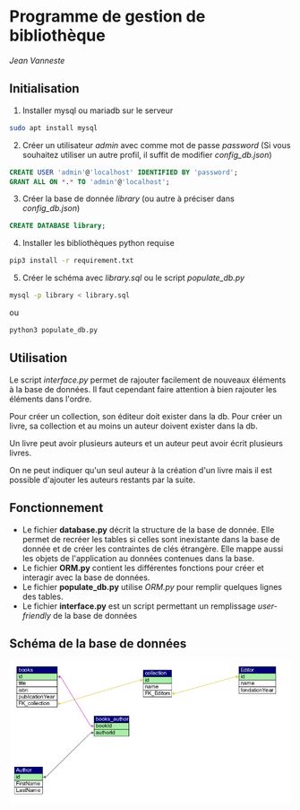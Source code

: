 # Programme de gestion de bibliothèque
*Jean Vanneste*

## Initialisation 
1. Installer mysql ou mariadb sur le serveur
```bash
sudo apt install mysql
```
2. Créer un utilisateur *admin* avec comme mot de passe *password* (Si vous souhaitez utiliser un autre profil, il suffit de modifier *config_db.json*)
```sql
CREATE USER 'admin'@'localhost' IDENTIFIED BY 'password';
GRANT ALL ON *.* TO 'admin'@'localhost';
```
3. Créer la base de donnée *library* (ou autre à préciser dans *config_db.json*)
```sql
CREATE DATABASE library;
```
4. Installer les bibliothèques python requise 
```bash
pip3 install -r requirement.txt
```
5. Créer le schéma avec *library.sql* ou le script *populate_db.py*
```bash
mysql -p library < library.sql
```
ou
```bash
python3 populate_db.py
```

## Utilisation
Le script *interface.py* permet de rajouter facilement de nouveaux éléments à la base de données. Il faut cependant faire attention à bien rajouter les éléments dans l'ordre.

Pour créer un collection, son éditeur doit exister dans la db. Pour créer un livre, sa collection et au moins un auteur doivent exister dans la db.

Un livre peut avoir plusieurs auteurs et un auteur peut avoir écrit plusieurs livres.

On ne peut indiquer qu'un seul auteur à la création d'un livre mais il est possible d'ajouter les auteurs restants par la suite.

## Fonctionnement 

- Le fichier **database.py** décrit la structure de la base de donnée. Elle permet de recréer les tables si celles sont inexistante dans la base de donnée et de créer les contraintes de clés étrangère. Elle mappe aussi les objets de l'application au données contenues dans la base.
- Le fichier **ORM.py** contient les différentes fonctions pour créer et interagir avec la base de données.
- Le fichier **populate_db.py** utilise *ORM.py* pour remplir quelques lignes des tables. 
- Le fichier **interface.py** est un script permettant un remplissage *user-friendly* de la base de données

## Schéma de la base de données

![schema de la db][schema]

[schema]: https://github.com/JeanVanneste/ORM/raw/master/pictures/Schema.png